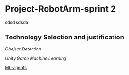 # Project-RobotArm-sprint 2

sdsd
sdsda


## Technology Selection and justification

*Obeject Detection*

*Unity Game Machine Learning*

[ML-agents](https://github.com/Unity-Technologies/ml-agents)